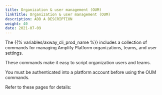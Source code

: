 ```yaml
---
title: Organization & user management (OUM)
linkTitle: Organization & user management (OUM)
description: ADD A DESCRIPTION
weight: 40
date: 2021-07-09
---
```


The {{% variables/axway_cli_prod_name %}} includes a collection of commands for managing Amplify Platform organizations, teams, and user settings.

These commands make it easy to script organization users and teams.

You must be authenticated into a platform account before using the OUM commands.

Refer to these pages for details:
